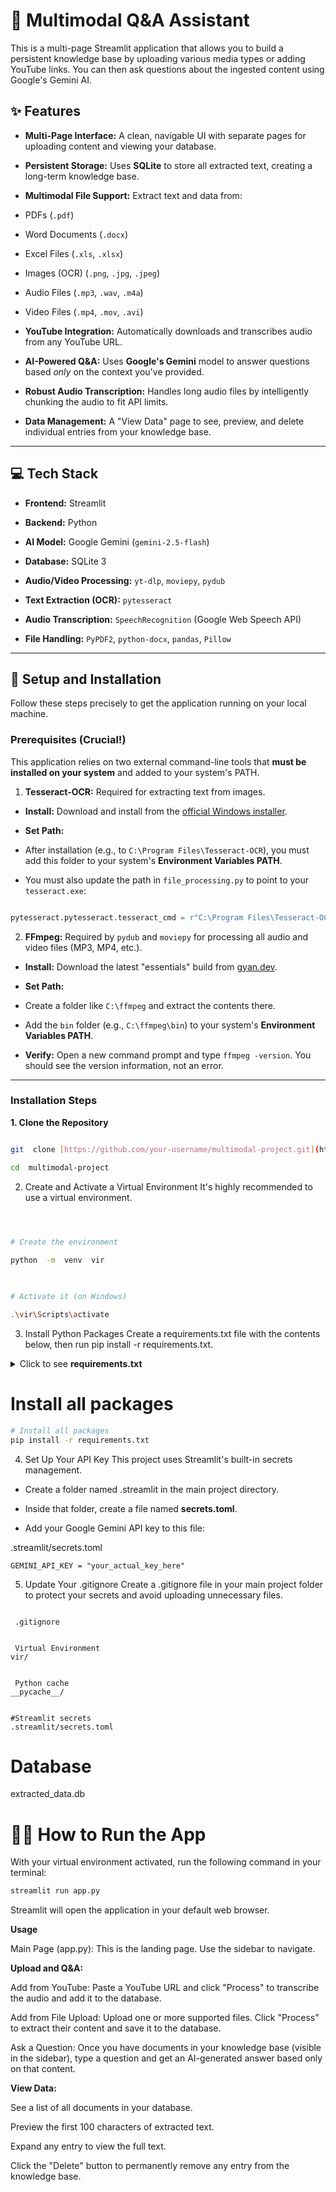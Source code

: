 
# 🧠 Multimodal Q&A Assistant

  

This is a multi-page Streamlit application that allows you to build a persistent knowledge base by uploading various media types or adding YouTube links. You can then ask questions about the ingested content using Google's Gemini AI.

  



  

## ✨ Features

  

*  **Multi-Page Interface:** A clean, navigable UI with separate pages for uploading content and viewing your database.

*  **Persistent Storage:** Uses **SQLite** to store all extracted text, creating a long-term knowledge base.

*  **Multimodal File Support:** Extract text and data from:

* PDFs (`.pdf`)

* Word Documents (`.docx`)

* Excel Files (`.xls`, `.xlsx`)

* Images (OCR) (`.png`, `.jpg`, `.jpeg`)

* Audio Files (`.mp3`, `.wav`, `.m4a`)

* Video Files (`.mp4`, `.mov`, `.avi`)

*  **YouTube Integration:** Automatically downloads and transcribes audio from any YouTube URL.

*  **AI-Powered Q&A:** Uses **Google's Gemini** model to answer questions based *only* on the context you've provided.

*  **Robust Audio Transcription:** Handles long audio files by intelligently chunking the audio to fit API limits.

*  **Data Management:** A "View Data" page to see, preview, and delete individual entries from your knowledge base.

  

---

  

## 💻 Tech Stack

  

*  **Frontend:** Streamlit

*  **Backend:** Python

*  **AI Model:** Google Gemini (`gemini-2.5-flash`)

*  **Database:** SQLite 3

*  **Audio/Video Processing:**  `yt-dlp`, `moviepy`, `pydub`

*  **Text Extraction (OCR):**  `pytesseract`

*  **Audio Transcription:**  `SpeechRecognition` (Google Web Speech API)

*  **File Handling:**  `PyPDF2`, `python-docx`, `pandas`, `Pillow`

  

---

  

## 🚀 Setup and Installation

  

Follow these steps precisely to get the application running on your local machine.

  

### **Prerequisites (Crucial!)**

  

This application relies on two external command-line tools that **must be installed on your system** and added to your system's PATH.

  

1.  **Tesseract-OCR:** Required for extracting text from images.

*  **Install:** Download and install from the [official Windows installer](https://github.com/UB-Mannheim/tesseract/wiki).

*  **Set Path:**

* After installation (e.g., to `C:\Program Files\Tesseract-OCR`), you must add this folder to your system's **Environment Variables PATH**.

* You must also update the path in `file_processing.py` to point to your `tesseract.exe`:

```python

pytesseract.pytesseract.tesseract_cmd = r"C:\Program Files\Tesseract-OCR\tesseract.exe"

```

  

2.  **FFmpeg:** Required by `pydub` and `moviepy` for processing all audio and video files (MP3, MP4, etc.).

*  **Install:** Download the latest "essentials" build from [gyan.dev](https://www.gyan.dev/ffmpeg/builds/).

*  **Set Path:**

* Create a folder like `C:\ffmpeg` and extract the contents there.

* Add the `bin` folder (e.g., `C:\ffmpeg\bin`) to your system's **Environment Variables PATH**.

*  **Verify:** Open a new command prompt and type `ffmpeg -version`. You should see the version information, not an error.

  

---

  

### **Installation Steps**

  

**1. Clone the Repository**

```bash

git  clone [https://github.com/your-username/multimodal-project.git](https://github.com/your-username/multimodal-project.git)

cd  multimodal-project

```

2. Create and Activate a Virtual Environment It's highly recommended to use a virtual environment.

  

```bash

  

# Create the environment

python  -m  venv  vir

  

# Activate it (on Windows)

.\vir\Scripts\activate

```

3. Install Python Packages Create a requirements.txt file with the contents below, then run pip install -r requirements.txt.

  

<details>  <summary>Click to see <strong>requirements.txt</strong></summary>



streamlit

google-generativeai

pytesseract

PyPDF2

python-docx

Pillow

SpeechRecognition

pydub

pandas

openpyxl

xlrd

moviepy

yt-dlp

</details>

  


  

# Install all packages
```bash
# Install all packages
pip install -r requirements.txt
```

4. Set Up Your API Key This project uses Streamlit's built-in secrets management.

  

* Create a folder named .streamlit in the main project directory.

  

* Inside that folder, create a file named **secrets.toml**.

  

* Add your Google Gemini API key to this file:

  



  

 .streamlit/secrets.toml
```
GEMINI_API_KEY = "your_actual_key_here"
```

5. Update Your .gitignore Create a .gitignore file in your main project folder to protect your secrets and avoid uploading unnecessary files.

  

```
  
 .gitignore
  

 Virtual Environment
vir/

  
 Python cache
__pycache__/

  
#Streamlit secrets
.streamlit/secrets.toml

  ```

# Database

extracted_data.db

# 🏃‍♀️ How to Run the App

With your virtual environment activated, run the following command in your terminal:

  

```bash
streamlit run app.py
```

Streamlit will open the application in your default web browser.

  

**Usage**

Main Page (app.py): This is the landing page. Use the sidebar to navigate.

  
**Upload and Q&A:**

  

Add from YouTube: Paste a YouTube URL and click "Process" to transcribe the audio and add it to the database.

  

Add from File Upload: Upload one or more supported files. Click "Process" to extract their content and save it to the database.

  

Ask a Question: Once you have documents in your knowledge base (visible in the sidebar), type a question and get an AI-generated answer based only on that content.

  

**View Data:**

  

See a list of all documents in your database.

  

Preview the first 100 characters of extracted text.

  

Expand any entry to view the full text.

  

Click the "Delete" button to permanently remove any entry from the knowledge base.
